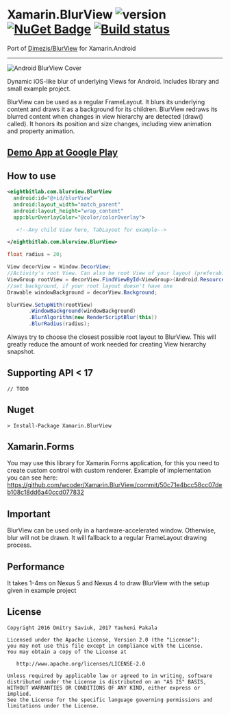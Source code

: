 # Xamarin.BlurView ![version](http://img.shields.io/badge/original-v1.3.4-brightgreen.svg?style=flat) [![NuGet Badge](https://buildstats.info/nuget/Xamarin.BlurView)](https://www.nuget.org/packages/Xamarin.BlurView/) [![Build status](https://ci.appveyor.com/api/projects/status/74vj31f749e3uyyq?svg=true)](https://ci.appveyor.com/project/wcoder/xamarin-blurview)

Port of [Dimezis/BlurView](https://github.com/Dimezis/BlurView) for Xamarin.Android

---

![Android BlurView Cover](https://github.com/Dimezis/BlurView/blob/master/BlurScreenshot.png)

Dynamic iOS-like blur of underlying Views for Android. 
Includes library and small example project.

BlurView can be used as a regular FrameLayout. It blurs its underlying content and draws it as a background for its children.
BlurView redraws its blurred content when changes in view hierarchy are detected (draw() called). 
It honors its position and size changes, including view animation and property animation.

## [Demo App at Google Play](https://play.google.com/store/apps/details?id=com.eightbitlab.blurview_sample)

## How to use
```XML
<eightbitlab.com.blurview.BlurView
  android:id="@+id/blurView"
  android:layout_width="match_parent"
  android:layout_height="wrap_content"
  app:blurOverlayColor="@color/colorOverlay">

   <!--Any child View here, TabLayout for example-->

</eightbitlab.com.blurview.BlurView>
```

```csharp
float radius = 20;

View decorView = Window.DecorView;
//Activity's root View. Can also be root View of your layout (preferably)
ViewGroup rootView = decorView.FindViewById<ViewGroup>(Android.Resource.Id.content);
//set background, if your root layout doesn't have one
Drawable windowBackground = decorView.Background;

blurView.SetupWith(rootView)
       .WindowBackground(windowBackground)
       .BlurAlgorithm(new RenderScriptBlur(this))
       .BlurRadius(radius);
```

Always try to choose the closest possible root layout to BlurView. This will greatly reduce the amount of work needed for creating View hierarchy snapshot.

## Supporting API < 17

```
// TODO
```


## Nuget

```
> Install-Package Xamarin.BlurView
```

## Xamarin.Forms

You may use this library for Xamarin.Forms application, for this you need to create custom control with custom renderer. Example of implementation you can see here: https://github.com/wcoder/Xamarin.BlurView/commit/50c71e4bcc58cc07deb108c18dd6a40ccd077832

## Important
BlurView can be used only in a hardware-accelerated window.
Otherwise, blur will not be drawn. It will fallback to a regular FrameLayout drawing process.

## Performance
It takes 1-4ms on Nexus 5 and Nexus 4 to draw BlurView with the setup given in example project

License
-------

    Copyright 2016 Dmitry Saviuk, 2017 Yauheni Pakala

    Licensed under the Apache License, Version 2.0 (the "License");
    you may not use this file except in compliance with the License.
    You may obtain a copy of the License at

       http://www.apache.org/licenses/LICENSE-2.0

    Unless required by applicable law or agreed to in writing, software
    distributed under the License is distributed on an "AS IS" BASIS,
    WITHOUT WARRANTIES OR CONDITIONS OF ANY KIND, either express or implied.
    See the License for the specific language governing permissions and
    limitations under the License.

